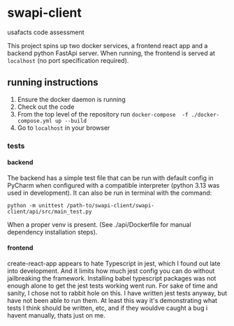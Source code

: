 # swapi-client
usafacts code assessment

This project spins up two docker services, a frontend react app and a backend python FastApi server. When running, the frontend is served at `localhost` (no port specification required).

## running instructions

1. Ensure the docker daemon is running
2. Check out the code
2. From the top level of the repository run `docker-compose  -f ./docker-compose.yml up --build`
2. Go to `localhost` in your browser

### tests

#### backend

The backend has a simple test file that can be run with default config in PyCharm when configured with a compatible interpreter (python 3.13 was used in development). It can also be run in terminal with the command:

`python -m unittest /path-to/swapi-client/swapi-client/api/src/main_test.py`

When a proper venv is present. (See ./api/Dockerfile for manual dependency installation steps).

#### frontend

create-react-app appears to hate Typescript in jest, which I found out late into development. And it limits how much jest config you can do without jailbreaking the framework. Installing babel typescript packages was not enough alone to get the jest tests working went run. For sake of time and sanity, I chose not to rabbit hole on this. I have written jest tests anyway, but have not been able to run them. At least this way it's demonstrating what tests I think should be written, etc, and if they wouldve caught a bug i havent manually, thats just on me.  

